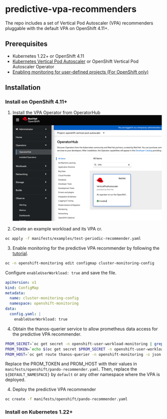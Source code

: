 # predictive-vpa-recommenders
The repo includes a set of Vertical Pod Autoscaler (VPA) recommenders pluggable with the default VPA on OpenShift 4.11+.

## Prerequisites
- Kubernetes 1.22+ or OpenShift 4.11
- [Kubernetes Vertical Pod Autoscaler](https://github.com/kubernetes/autoscaler/tree/master/vertical-pod-autoscaler) or OpenShift Vertical Pod Autoscaler Operator
- [Enabling monitoring for user-defined projects (For OpenShift only)](https://docs.openshift.com/container-platform/4.11/monitoring/enabling-monitoring-for-user-defined-projects.html#accessing-metrics-from-outside-cluster_enabling-monitoring-for-user-defined-projects)

## Installation
### Install on OpenShift 4.11+
1. Install the VPA Operator from OperatorHub
![alt text](https://github.com/openshift/predictive-vpa-recommenders/blob/main/docs/imgs/vpa-install.png?raw=true)

2. Create an example workload and its VPA cr.
```bash
oc apply -f manifests/examples/test-periodic-recommender.yaml
```
3. Enable monitoring for the predictive VPA recommender by following the [tutorial](https://docs.openshift.com/container-platform/4.11/monitoring/enabling-monitoring-for-user-defined-projects.html#accessing-metrics-from-outside-cluster_enabling-monitoring-for-user-defined-projects).
```bash
oc -n openshift-monitoring edit configmap cluster-monitoring-config
```
Configure `enableUserWorkload: true` and save the file.
```yaml
apiVersion: v1
kind: ConfigMap
metadata:
  name: cluster-monitoring-config
  namespace: openshift-monitoring
data:
  config.yaml: |
    enableUserWorkload: true
```

4. Obtain the thanos-querier service to allow prometheus data access for the predictive VPA recommender.
```bash
PROM_SECRET=`oc get secret -n openshift-user-workload-monitoring | grep  prometheus-user-workload-token | head -n 1 | awk '{print $1 }'`
PROM_TOKEN=`echo $(oc get secret $PROM_SECRET -n openshift-user-workload-monitoring -o json | jq -r '.data.token') | base64 -d`
PROM_HOST=`oc get route thanos-querier -n openshift-monitoring -o json | jq -r '.spec.host'`
```
Replace the PROM_TOKEN and PROM_HOST with their values in `manifests/openshift/pando-recommender.yaml`.
Then, replace the `${DEFAULT_NAMESPACE}` by `default` or any other namespace where the VPA is deployed.


4. Deploy the predictive VPA recommender
```bash
oc create -f manifests/openshift/pando-recommender.yaml
```


### Install on Kubernetes 1.22+
